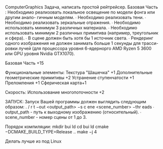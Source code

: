 ComputerGraphics
Задача, написать простой рейтрейсер.
Базовая Часть :
Необходимо реализовать локальное освещение по модели фонга или другим анало-
гичным моделям.
∙ Необходимо реализовать тени.
∙ Необходимо реализовать зеркальные отражения.
∙ Необходимо использовать минимум 3 различных материала.
∙ Необходимо использовать минимум 2 различных примитива (например, треугольник
и сфера).
∙ В сцене должен быть хотя бы 1 источник света.
∙ Рендеринг одного изображения не должен занимать больше 1 секунды для трасси-
ровки лучей (для процессора уровня 6-ядернорго AMD Ryzen 5 3600 или GPU уровня
Nvidia GTX1070).


 Базовая Часть +15

 Функциональные элементы:
 Текстура "Шашечка" +1
 Дополнительные геометрические примитивы +2 
 Устранение ступенчатости +1 
 Преломления +1
 Сферическая карта+1


 Скорость:
 Использование многопоточности +2
 
 
 
 ЗАПУСК:
Запуск Вашей программы должен выглядить следующим образом:
. / r t −out <output_path> −s c ene <scene_number> −thr eads <threads>
∙ output_path - путь к выходному изображению (относительный).
∙ scene_number - номер сцены от 1 до 3.

Порядок компиляции:
mkdir bui ld
cd bui ld
cmake −DCMAKE\_BUILD\_TYPE=Release ..
make −j 4

Делать лучше из под Linux
